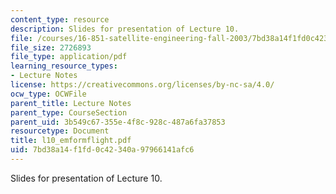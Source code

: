 ```yaml
---
content_type: resource
description: Slides for presentation of Lecture 10.
file: /courses/16-851-satellite-engineering-fall-2003/7bd38a14f1fd0c42340a97966141afc6_l10_emformflight.pdf
file_size: 2726893
file_type: application/pdf
learning_resource_types:
- Lecture Notes
license: https://creativecommons.org/licenses/by-nc-sa/4.0/
ocw_type: OCWFile
parent_title: Lecture Notes
parent_type: CourseSection
parent_uid: 3b549c67-355e-4f8c-928c-487a6fa37853
resourcetype: Document
title: l10_emformflight.pdf
uid: 7bd38a14-f1fd-0c42-340a-97966141afc6
---
```

Slides for presentation of Lecture 10.